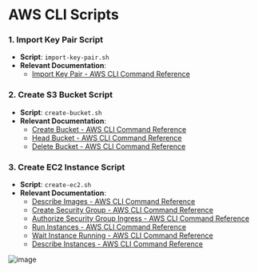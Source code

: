 # AWS CLI Scripts

### 1. **Import Key Pair Script**  

- **Script**: `import-key-pair.sh`  
- **Relevant Documentation**:  
  - [Import Key Pair - AWS CLI Command Reference](https://awscli.amazonaws.com/v2/documentation/api/latest/reference/ec2/import-key-pair.html)

### 2. **Create S3 Bucket Script**  

- **Script**: `create-bucket.sh`  
- **Relevant Documentation**:  
  - [Create Bucket - AWS CLI Command Reference](https://awscli.amazonaws.com/v2/documentation/api/latest/reference/s3api/create-bucket.html)  
  - [Head Bucket - AWS CLI Command Reference](https://awscli.amazonaws.com/v2/documentation/api/latest/reference/s3api/head-bucket.html)  
  - [Delete Bucket - AWS CLI Command Reference](https://awscli.amazonaws.com/v2/documentation/api/latest/reference/s3api/delete-bucket.html)

### 3. **Create EC2 Instance Script**  

- **Script**: `create-ec2.sh`  
- **Relevant Documentation**:  
  - [Describe Images - AWS CLI Command Reference](https://awscli.amazonaws.com/v2/documentation/api/latest/reference/ec2/describe-images.html)  
  - [Create Security Group - AWS CLI Command Reference](https://awscli.amazonaws.com/v2/documentation/api/latest/reference/ec2/create-security-group.html)  
  - [Authorize Security Group Ingress - AWS CLI Command Reference](https://awscli.amazonaws.com/v2/documentation/api/latest/reference/ec2/authorize-security-group-ingress.html)  
  - [Run Instances - AWS CLI Command Reference](https://awscli.amazonaws.com/v2/documentation/api/latest/reference/ec2/run-instances.html)  
  - [Wait Instance Running - AWS CLI Command Reference](https://awscli.amazonaws.com/v2/documentation/api/latest/reference/ec2/wait/instance-running.html)  
  - [Describe Instances - AWS CLI Command Reference](https://awscli.amazonaws.com/v2/documentation/api/latest/reference/ec2/describe-instances.html)

![image](https://github.com/user-attachments/assets/53ba86b4-ce50-488c-83f3-a31e169e4cf2)
